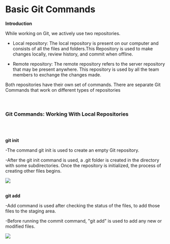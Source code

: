<h1>Basic Git Commands</h1>

**Introduction**

While working on Git, we actively use two repositories. 

- Local repository:
The local repository is present on our computer and consists of all the files and
folders.This Repository is used to make changes locally, review history, and commit when
offline.

- Remote repository:
The remote repository refers to the server repository that may be present anywhere. This
repository is used by all the team members to exchange the changes made.

Both repositories have their own set of commands. There are separate Git Commands that work
on different types of repositories<br><br><br>



<h3>Git Commands: Working With Local Repositories</h3><br><br>

**git init**

-The command git init is used to create an empty Git repository. 

-After the git init command is used, a .git folder is created in the directory with some
subdirectories. Once the repository is initialized, the process of creating other files
begins.
 
 ![](https://d1jnx9ba8s6j9r.cloudfront.net/blog/wp-content/uploads/2018/07/2-6.png)
 <br><br>
 
 **git add**

-Add command is used after checking the status of the files, to add those files to the staging area.

-Before running the commit command, "git add" is used to add any new or modified files.
 
 ![](https://d1jnx9ba8s6j9r.cloudfront.net/blog/wp-content/uploads/2018/07/5-4.png)
 <br><br>
 

